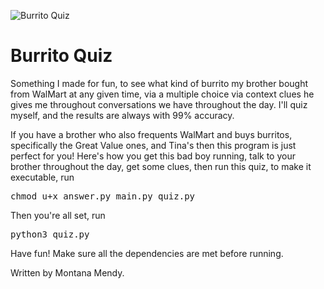 ![Burrito Quiz](https://images-na.ssl-images-amazon.com/images/I/81k19y3ejwL._SX355_.jpg)

# Burrito Quiz 

Something I made for fun, to see what kind of burrito my brother bought from WalMart at any given time, via a multiple choice via context clues he gives me throughout conversations we have throughout the day. I'll quiz myself, and the results are always with 99% accuracy.

If you have a brother who also frequents WalMart and buys burritos, specifically the Great Value ones, and Tina's then this program is just perfect for you! Here's how you get this bad boy running, talk to your brother throughout the day, get some clues, then run this quiz, to make it executable, run

<pre>chmod u+x answer.py main.py quiz.py</pre> 

Then you're all set, run 

<pre>python3 quiz.py</pre> 

Have fun! Make sure all the dependencies are met before running. 


Written by Montana Mendy. 
